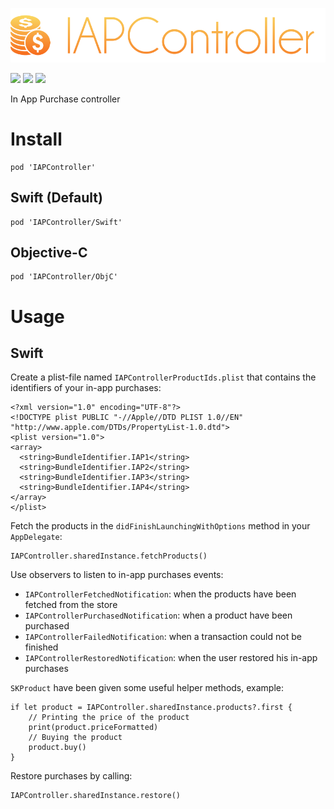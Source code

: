 ![](logo.png)

[![](https://img.shields.io/cocoapods/v/IAPController.svg?style=flat-square)](https://cocoapods.org/pods/IAPController)
![](https://img.shields.io/cocoapods/p/IAPController.svg?style=flat-square)
![](https://img.shields.io/cocoapods/l/IAPController.svg?style=flat-square)

In App Purchase controller

# Install

```
pod 'IAPController'
```

## Swift (Default)

```
pod 'IAPController/Swift'
```

## Objective-C

```
pod 'IAPController/ObjC'
```

# Usage

## Swift

Create a plist-file named `IAPControllerProductIds.plist` that contains the identifiers of your in-app purchases:

```
<?xml version="1.0" encoding="UTF-8"?>
<!DOCTYPE plist PUBLIC "-//Apple//DTD PLIST 1.0//EN" "http://www.apple.com/DTDs/PropertyList-1.0.dtd">
<plist version="1.0">
<array>
  <string>BundleIdentifier.IAP1</string>
  <string>BundleIdentifier.IAP2</string>
  <string>BundleIdentifier.IAP3</string>
  <string>BundleIdentifier.IAP4</string>
</array>
</plist>
```

Fetch the products in the `didFinishLaunchingWithOptions` method in your `AppDelegate`:

```
IAPController.sharedInstance.fetchProducts()
```

Use observers to listen to in-app purchases events:

* `IAPControllerFetchedNotification`: when the products have been fetched from the store
* `IAPControllerPurchasedNotification`: when a product have been purchased
* `IAPControllerFailedNotification`: when a transaction could not be finished
* `IAPControllerRestoredNotification`: when the user restored his in-app purchases

`SKProduct` have been given some useful helper methods, example:

```
if let product = IAPController.sharedInstance.products?.first {
    // Printing the price of the product
    print(product.priceFormatted)
    // Buying the product
    product.buy()
}
```

Restore purchases by calling:

```
IAPController.sharedInstance.restore()
```
